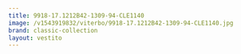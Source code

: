```yaml
---
title: 9918-17.1212B42-1309-94-CLE1140
image: /v1543919832/viterbo/9918-17.1212B42-1309-94-CLE1140.jpg
brand: classic-collection
layout: vestito
---
```

